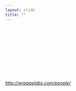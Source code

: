```yaml
---
layout: slide
title: ""
---
```


<section>
<iframe class="stretch" frameborder="0" scrolling="yes" data-src="http://wraggelabs.com/people//"></iframe>

<h6><a class="external" href="http://wraggelabs.com/people/">http://wraggelabs.com/people/</a></h6>
</section>

